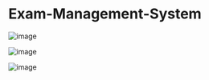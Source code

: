 # Exam-Management-System


![image](https://github.com/user-attachments/assets/607babad-eb16-4da5-8945-832510c5fa2d)


![image](https://github.com/user-attachments/assets/e2081493-d988-4f8b-b772-beacfd5e4940)

![image](https://github.com/user-attachments/assets/349eafa4-801b-429c-85aa-fbb2c1a74d58)

